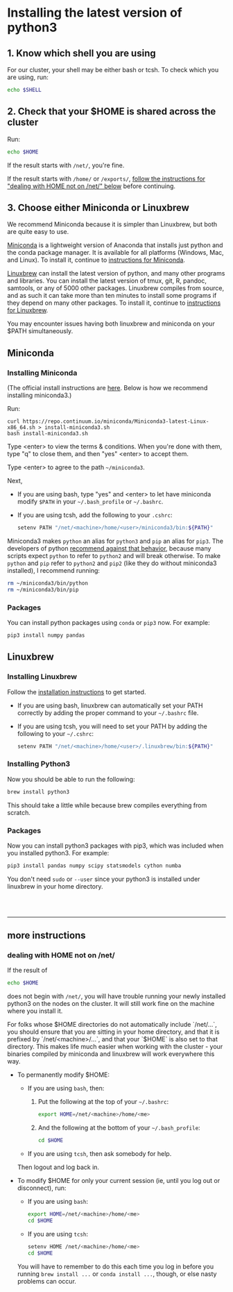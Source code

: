 # Installing the latest version of python3

## 1. Know which shell you are using

For our cluster, your shell may be either bash or tcsh. To check which you are using, run:

```bash
echo $SHELL
```

## 2. Check that your $HOME is shared across the cluster

Run:

```bash
echo $HOME
```

If the result starts with `/net/`, you're fine.

If the result starts with `/home/` or `/exports/`, [follow the instructions for "dealing with HOME not on /net/" below](#dealing-with-home-not-on-net) before continuing.

## 3. Choose either Miniconda or Linuxbrew

We recommend Miniconda because it is simpler than Linuxbrew, but both are quite easy to use.

[Miniconda](https://conda.io/miniconda.html) is a lightweight version of Anaconda that installs just python and the conda package manager.
It is available for all platforms (Windows, Mac, and Linux).
To install it, continue to [instructions for Miniconda](#miniconda).

[Linuxbrew](http://linuxbrew.sh/) can install the latest version of python, 
and many other programs and libraries.
You can install the latest version of tmux, git, R, pandoc, samtools, or any of 5000 other packages.
Linuxbrew compiles from source, and as such it can take more than ten minutes to install some programs if they depend on many other packages.
To install it, continue to [instructions for Linuxbrew](#linuxbrew).

You may encounter issues having both linuxbrew and miniconda on your
$PATH simultaneously.


## Miniconda

### Installing Miniconda

(The official install instructions are [here](https://conda.io/docs/install/quick.html#linux-miniconda-install).  Below is how we recommend installing miniconda3.)

Run:

```
curl https://repo.continuum.io/miniconda/Miniconda3-latest-Linux-x86_64.sh > install-miniconda3.sh
bash install-miniconda3.sh
```

Type &lt;enter&gt; to view the terms & conditions.  When you're done with them, type "q" to close them, and then "yes" &lt;enter&gt; to accept them.

Type &lt;enter&gt; to agree to the path `~/miniconda3`.

Next,

- If you are using bash, type "yes" and &lt;enter&gt; to let have miniconda modify `$PATH` in your `~/.bash_profile` or `~/.bashrc`.

- If you are using tcsh, add the following to your `.cshrc`:

  ```bash
  setenv PATH "/net/<machine>/home/<user>/miniconda3/bin:${PATH}"
  ```

Miniconda3 makes `python` an alias for `python3` and `pip` an alias for `pip3`.
The developers of python [recommend against that behavior](https://www.python.org/dev/peps/pep-0394/), because many scripts expect `python` to refer to `python2` and will break otherwise.
To make `python` and `pip` refer to `python2` and `pip2` (like they do without miniconda3 installed), I recommend running:

```bash
rm ~/miniconda3/bin/python
rm ~/miniconda3/bin/pip
```

### Packages

You can install python packages using `conda` or `pip3` now. For example:

```bash
pip3 install numpy pandas
```

## Linuxbrew

### Installing Linuxbrew

Follow the [installation
instructions](http://linuxbrew.sh/#install-linuxbrew) to get started.

- If you are using bash, linuxbrew can automatically set your PATH
correctly by adding the proper command to your `~/.bashrc` file.

- If you are using tcsh, you will need to set your PATH by adding the
following to your `~/.cshrc`:

    ```bash
    setenv PATH "/net/<machine>/home/<user>/.linuxbrew/bin:${PATH}"
    ```

### Installing Python3

Now you should be able to run the following:

```bash
brew install python3
```

This should take a little while because brew compiles everything from scratch.

### Packages

Now you can install python3 packages with pip3, which was included when
you installed python3. For example:

```bash
pip3 install pandas numpy scipy statsmodels cython numba
```

You don't need `sudo` or `--user` since your python3 is installed under
linuxbrew in your home directory.

<br>

<br>

---

## more instructions

### dealing with HOME not on /net/

If the result of

```bash
echo $HOME
```

does not begin with `/net/`, you will have trouble running your newly
installed python3 on the nodes on the cluster. It will still work fine
on the machine where you install it.

For folks whose $HOME directories do not automatically include
`/net/...`, you should ensure that you are sitting in your home
directory, and that it is prefixed by `/net/<machine>/...`, and that
your `$HOME` is also set to that directory. This makes life much easier
when working with the cluster - your binaries compiled by miniconda and linuxbrew will
work everywhere this way.

- To permanently modify $HOME:

    - If you are using `bash`, then:

        1. Put the following at the top of your `~/.bashrc`:

            ```bash
            export HOME=/net/<machine>/home/<me>
            ```

        2. And the following at the bottom of your `~/.bash_profile`:

            ```bash
            cd $HOME
            ```

    - If you are using `tcsh`, then ask somebody for help.

    Then logout and log back in.

- To modify $HOME for only your current session (ie, until you log out or disconnect), run:

    - If you are using `bash`:

        ```bash
        export HOME=/net/<machine>/home/<me>
        cd $HOME
        ```

    - If you are using `tcsh`:

        ```bash
        setenv HOME /net/<machine>/home/<me>
        cd $HOME
        ```

    You will have to remember to do this each time you log in before you running `brew install ...` or `conda install ...`, though, or else nasty problems can occur.


